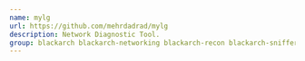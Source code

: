 ```yaml
---
name: mylg
url: https://github.com/mehrdadrad/mylg
description: Network Diagnostic Tool.
group: blackarch blackarch-networking blackarch-recon blackarch-sniffer
---
```

